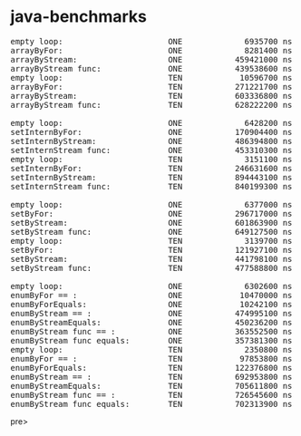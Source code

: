 # java-benchmarks

<pre>
empty loop:                      ONE             6935700 ns
arrayByFor:                      ONE             8281400 ns
arrayByStream:                   ONE           459421000 ns
arrayByStream func:              ONE           439538600 ns
empty loop:                      TEN            10596700 ns
arrayByFor:                      TEN           271221700 ns
arrayByStream:                   TEN           603336800 ns
arrayByStream func:              TEN           628222200 ns

empty loop:                      ONE             6428200 ns
setInternByFor:                  ONE           170904400 ns
setInternByStream:               ONE           486394800 ns
setInternStream func:            ONE           453310300 ns
empty loop:                      TEN             3151100 ns
setInternByFor:                  TEN           246631600 ns
setInternByStream:               TEN           894443100 ns
setInternStream func:            TEN           840199300 ns

empty loop:                      ONE             6377000 ns
setByFor:                        ONE           296717000 ns
setByStream:                     ONE           601863900 ns
setByStream func:                ONE           649127500 ns
empty loop:                      TEN             3139700 ns
setByFor:                        TEN           121927100 ns
setByStream:                     TEN           441798100 ns
setByStream func:                TEN           477588800 ns

empty loop:                      ONE             6302600 ns 
enumByFor == :                   ONE            10470000 ns 
enumByForEquals:                 ONE            10242100 ns 
enumByStream == :                ONE           474995100 ns 
enumByStreamEquals:              ONE           450236200 ns 
enumByStream func == :           ONE           363552500 ns 
enumByStream func equals:        ONE           357381300 ns 
empty loop:                      TEN             2350800 ns 
enumByFor == :                   TEN            97853800 ns 
enumByForEquals:                 TEN           122376800 ns 
enumByStream == :                TEN           692953800 ns 
enumByStreamEquals:              TEN           705611800 ns 
enumByStream func == :           TEN           726545600 ns 
enumByStream func equals:        TEN           702313900 ns 
</pre>pre>